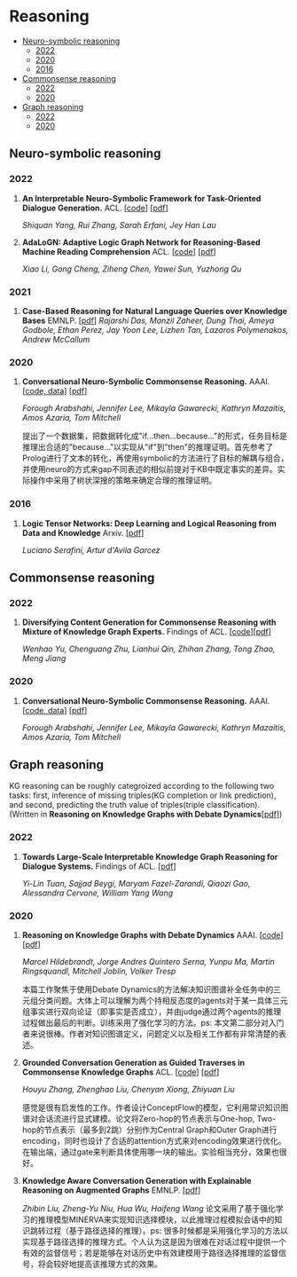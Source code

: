 # Reasoning
* [Neuro-symbolic reasoning](#neuro-symbolic)
    * [2022](#2022)
    * [2020](#2020)
    * [2016](#2016)
* [Commonsense reasoning](#commonsense)
    * [2022](#2022-1)
    * [2020](#2020-1)
* [Graph reasoning](#graph)
    * [2022](#2022-2)
    * [2020](#2020-2)

## Neuro-symbolic reasoning

### 2022
1. **An Interpretable Neuro-Symbolic Framework for Task-Oriented Dialogue Generation.** ACL. [[code](https://github.com/shiquanyang/NS-Dial)] [[pdf](https://arxiv.org/abs/2203.05843)]

    *Shiquan Yang, Rui Zhang, Sarah Erfani, Jey Han Lau*

2. **AdaLoGN: Adaptive Logic Graph Network for Reasoning-Based Machine Reading Comprehension** ACL. [[code](https://github.com/nju-websoft/AdaLoGN)] [[pdf](https://arxiv.org/pdf/2203.08992.pdf)]

    *Xiao Li, Gong Cheng, Ziheng Chen, Yawei Sun, Yuzhong Qu*
### 2021
1. **Case-Based Reasoning for Natural Language Queries over Knowledge Bases** EMNLP. [[pdf](https://aclanthology.org/2021.emnlp-main.755/)]
    *Rajarshi Das, Manzil Zaheer, Dung Thai, Ameya Godbole, Ethan Perez, Jay Yoon Lee, Lizhen Tan, Lazaros Polymenakos, Andrew McCallum*

### 2020
1. **Conversational Neuro-Symbolic Commonsense Reasoning.** AAAI. [[code, data](https://github.com/ForoughA/CORGI)] [[pdf](https://arxiv.org/abs/2006.10022)]

    *Forough Arabshahi, Jennifer Lee, Mikayla Gawarecki, Kathryn Mazaitis, Amos Azaria, Tom Mitchell*

    提出了一个数据集，把数据转化成"if...then...because..."的形式，任务目标是推理出合适的"because..."以实现从"if"到"then"的推理证明。首先参考了Prolog进行了文本的转化，再使用symbolic的方法进行了目标的解耦与组合，并使用neuro的方式来gap不同表述的相似前提对于KB中既定事实的差异。实际操作中采用了树状深搜的策略来确定合理的推理证明。

### 2016
1. **Logic Tensor Networks: Deep Learning and Logical Reasoning from Data and Knowledge** Arxiv. [[pdf](https://arxiv.org/pdf/1606.04422.pdf)]

    *Luciano Serafini, Artur d'Avila Garcez*

## Commonsense reasoning

### 2022
1. **Diversifying Content Generation for Commonsense Reasoning with Mixture of Knowledge Graph Experts.** Findings of ACL. [[code](https://github.com/DM2-ND/MoKGE)][[pdf](https://arxiv.org/abs/2203.07285)]

    *Wenhao Yu, Chenguang Zhu, Lianhui Qin, Zhihan Zhang, Tong Zhao, Meng Jiang*

### 2020
1. **Conversational Neuro-Symbolic Commonsense Reasoning.** AAAI. [[code, data](https://github.com/ForoughA/CORGI)] [[pdf](https://arxiv.org/abs/2006.10022)]

    *Forough Arabshahi, Jennifer Lee, Mikayla Gawarecki, Kathryn Mazaitis, Amos Azaria, Tom Mitchell*

## Graph reasoning
KG reasoning can be roughly categroized according to the following two tasks: first, inference of missing triples(KG completion or link prediction), and second, predicting the truth value of triples(triple classification). (Written in **Reasoning on Knowledge Graphs with Debate Dynamics**[[pdf](https://arxiv.org/pdf/2001.00461.pdf)])
### 2022
1. **Towards Large-Scale Interpretable Knowledge Graph Reasoning for Dialogue Systems.** Findings of ACL. [[pdf](https://arxiv.org/abs/2203.10610)]

    *Yi-Lin Tuan, Sajjad Beygi, Maryam Fazel-Zarandi, Qiaozi Gao, Alessandra Cervone, William Yang Wang*

### 2020
1. **Reasoning on Knowledge Graphs with Debate Dynamics** AAAI. [[code](https://github.com/m-hildebrandt/R2D2)][[pdf](https://arxiv.org/pdf/2001.00461.pdf)]

    *Marcel Hildebrandt, Jorge Andres Quintero Serna, Yunpu Ma, Martin Ringsquandl, Mitchell Joblin, Volker Tresp*

    本篇工作聚焦于使用Debate Dynamics的方法解决知识图谱补全任务中的三元组分类问题。大体上可以理解为两个持相反态度的agents对于某一具体三元组事实进行双向论证（即事实是否成立），并由judge通过两个agents的推理过程做出最后的判断。训练采用了强化学习的方法。ps: 本文第二部分对入门者来说很棒。作者对知识图谱定义，问题定义以及相关工作都有非常清楚的表述。

2. **Grounded Conversation Generation as Guided Traverses in Commonsense Knowledge Graphs** ACL. [[code](https://github.com/thunlp/ConceptFlow)] [[pdf](https://arxiv.org/pdf/1911.02707.pdf)]

    *Houyu Zhang, Zhenghao Liu, Chenyan Xiong, Zhiyuan Liu*
    
    感觉是很有启发性的工作。作者设计ConceptFlow的模型，它利用常识知识图谱对会话流进行显式建模。论文将Zero-hop的节点表示与One-hop, Two-hop的节点表示（最多到2跳）分别作为Central Graph和Outer Graph进行encoding，同时也设计了合适的attention方式来对encoding效果进行优化。在输出端，通过gate来判断具体使用哪一块的输出。实验相当充分，效果也很好。

3. **Knowledge Aware Conversation Generation with Explainable Reasoning on Augmented Graphs** EMNLP. [[pdf](https://arxiv.org/pdf/1903.10245v2.pdf)]

    *Zhibin Liu, Zheng-Yu Niu, Hua Wu, Haifeng Wang*
    论文采用了基于强化学习的推理模型MINERVA来实现知识选择模块，以此推理过程模拟会话中的知识跳转过程（基于路径选择的推理）。ps: 很多时候都是采用强化学习的方法以实现基于路径选择的推理方式。个人认为这是因为很难在对话过程中提供一个有效的监督信号；若是能够在对话历史中有效建模用于路径选择推理的监督信号，将会较好地提高该推理方式的效果。
